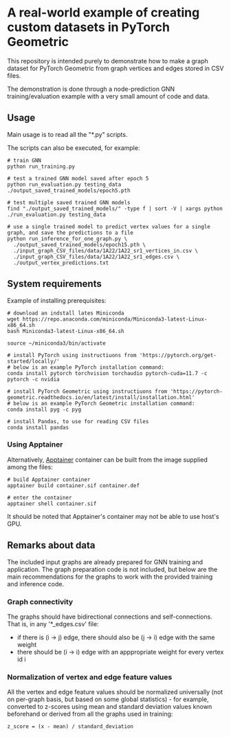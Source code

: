 # A real-world example of creating custom datasets in PyTorch Geometric

This repository is intended purely to demonstrate how to make a graph dataset for PyTorch Geometric from graph vertices and edges stored in CSV files.

The demonstration is done through a node-prediction GNN training/evaluation example with a very small amount of code and data.

## Usage

Main usage is to read all the "*.py" scripts.

The scripts can also be executed, for example:

	# train GNN
    python run_training.py
    
    # test a trained GNN model saved after epoch 5
    python run_evaluation.py testing_data ./output_saved_trained_models/epoch5.pth
    
    # test multiple saved trained GNN models
    find "./output_saved_trained_models/" -type f | sort -V | xargs python ./run_evaluation.py testing_data
    
    # use a single trained model to predict vertex values for a single graph, and save the predictions to a file
    python run_inference_for_one_graph.py \
      ./output_saved_trained_models/epoch15.pth \
      ./input_graph_CSV_files/data/1A22/1A22_sr1_vertices_in.csv \
      ./input_graph_CSV_files/data/1A22/1A22_sr1_edges.csv \
      ./output_vertex_predictions.txt

## System requirements

Example of installing prerequisites:

    # download an indstall lates Miniconda
    wget https://repo.anaconda.com/miniconda/Miniconda3-latest-Linux-x86_64.sh
    bash Miniconda3-latest-Linux-x86_64.sh
    
    source ~/miniconda3/bin/activate
    
    # install PyTorch using instructiuons from 'https://pytorch.org/get-started/locally/'
    # below is an example PyTorch installation command:
    conda install pytorch torchvision torchaudio pytorch-cuda=11.7 -c pytorch -c nvidia
    
    # install PyTorch Geometric using instructiuons from 'https://pytorch-geometric.readthedocs.io/en/latest/install/installation.html'
    # below is an example PyTorch Geometric installation command:
    conda install pyg -c pyg
    
    # install Pandas, to use for reading CSV files
    conda install pandas

### Using Apptainer

Alternatively, [Apptainer](https://apptainer.org) container can be built from the image supplied among the files:

    # build Apptainer container
    apptainer build container.sif container.def
    
    # enter the container
    apptainer shell container.sif

It should be noted that Apptainer's container may not be able to use host's GPU.

## Remarks about data

The included input graphs are already prepared for GNN training and application.
The graph preparation code is not included, but below are the main recommendations for the graphs to work with the provided training and inference code.

### Graph connectivity

The graphs should have bidirectional connections and self-connections.
That is, in any '*_edges.csv' file:

 * if there is (i -> j) edge, there should also be (j -> i) edge with the same weight
 * there should be (i -> i) edge with an apppropriate weight for every vertex id i

### Normalization of vertex and edge feature values

All the vertex and edge feature values should be normalized universally (not on per-graph basis, but based on some global statistics) - for example, converted to z-scores using mean and standard deviation values known beforehand or derived from all the graphs used in training:

    z_score = (x - mean) / standard_deviation

